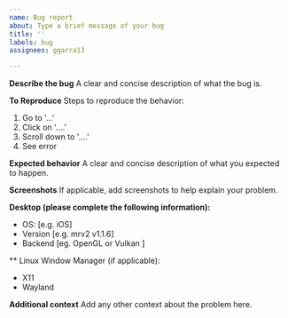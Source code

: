 ```yaml
---
name: Bug report
about: Type a brief message of your bug
title: ''
labels: bug
assignees: ggarra13

---
```


**Describe the bug**
A clear and concise description of what the bug is.

**To Reproduce**
Steps to reproduce the behavior:
1. Go to '...'
2. Click on '....'
3. Scroll down to '....'
4. See error

**Expected behavior**
A clear and concise description of what you expected to happen.

**Screenshots**
If applicable, add screenshots to help explain your problem.

**Desktop (please complete the following information):**
 - OS: [e.g. iOS]
 - Version [e.g. mrv2 v1.1.6]
 - Backend [eg. OpenGL or Vulkan ]

** Linux Window Manager (if applicable):
- X11
- Wayland

**Additional context**
Add any other context about the problem here.
